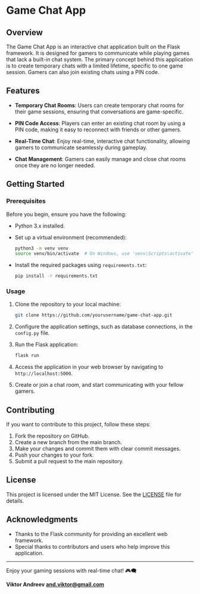# Game Chat App

## Overview

The Game Chat App is an interactive chat application built on the Flask framework. It is designed for gamers to communicate while playing games that lack a built-in chat system. The primary concept behind this application is to create temporary chats with a limited lifetime, specific to one game session. Gamers can also join existing chats using a PIN code.

## Features

- **Temporary Chat Rooms**: Users can create temporary chat rooms for their game sessions, ensuring that conversations are game-specific.

- **PIN Code Access**: Players can enter an existing chat room by using a PIN code, making it easy to reconnect with friends or other gamers.

- **Real-Time Chat**: Enjoy real-time, interactive chat functionality, allowing gamers to communicate seamlessly during gameplay.

- **Chat Management**: Gamers can easily manage and close chat rooms once they are no longer needed.

## Getting Started

### Prerequisites

Before you begin, ensure you have the following:

- Python 3.x installed.
- Set up a virtual environment (recommended):

    ```bash
    python3 -m venv venv
    source venv/bin/activate  # On Windows, use 'venv\Scripts\activate'
    ```

- Install the required packages using `requirements.txt`:

    ```bash
    pip install -r requirements.txt
    ```

### Usage

1. Clone the repository to your local machine:

    ```bash
    git clone https://github.com/yourusername/game-chat-app.git
    ```

2. Configure the application settings, such as database connections, in the `config.py` file.

3. Run the Flask application:

    ```bash
    flask run
    ```

4. Access the application in your web browser by navigating to `http://localhost:5000`.

5. Create or join a chat room, and start communicating with your fellow gamers.

## Contributing

If you want to contribute to this project, follow these steps:

1. Fork the repository on GitHub.
2. Create a new branch from the main branch.
3. Make your changes and commit them with clear commit messages.
4. Push your changes to your fork.
5. Submit a pull request to the main repository.

## License

This project is licensed under the MIT License. See the [LICENSE](LICENSE) file for details.

## Acknowledgments

- Thanks to the Flask community for providing an excellent web framework.
- Special thanks to contributors and users who help improve this application.

---

Enjoy your gaming sessions with real-time chat! 🎮🗨️

**Viktor Andreev**
**and.viktor@gmail.com**
